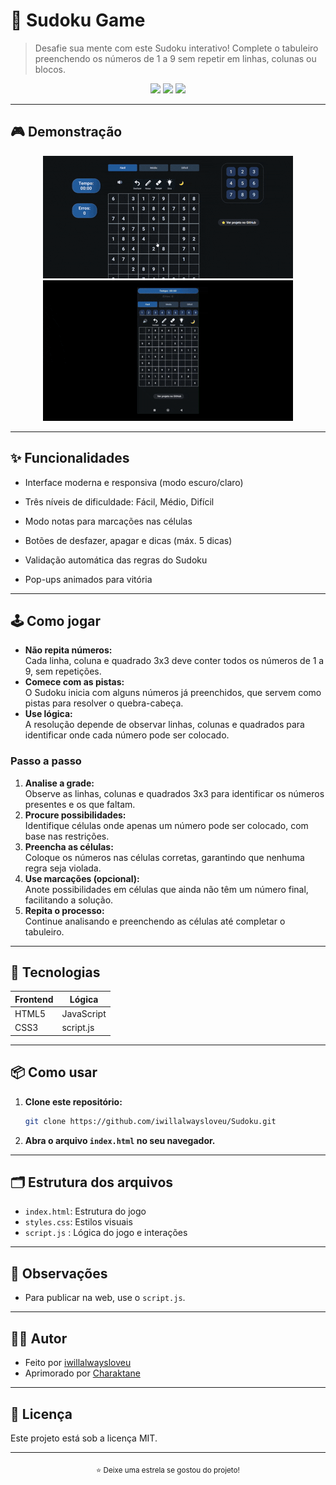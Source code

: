 # 🧩 Sudoku Game

> Desafie sua mente com este Sudoku interativo! Complete o tabuleiro preenchendo os números de 1 a 9 sem repetir em linhas, colunas ou blocos.

<p align="center">
  <img src="https://img.shields.io/badge/HTML5-E34F26?style=flat&logo=html5&logoColor=white"/>
  <img src="https://img.shields.io/badge/CSS3-1572B6?style=flat&logo=css3&logoColor=white"/>
  <img src="https://img.shields.io/badge/JavaScript-F7DF1E?style=flat&logo=javascript&logoColor=black"/>
</p>

---

## 🎮 Demonstração

<p align="center">
    <img src="/src/gifs/20250602-1409-14.2600003.gif" alt="Sudoku em pc" width="400"/>
    <img src="/src/gifs/demoPhone.gif" alt="Sudoku em celular" width="400"/>

</p>

---

## ✨ Funcionalidades

- Interface moderna e responsiva (modo escuro/claro)

- Três níveis de dificuldade: Fácil, Médio, Difícil

- Modo notas para marcações nas células

- Botões de desfazer, apagar e dicas (máx. 5 dicas)

- Validação automática das regras do Sudoku

- Pop-ups animados para vitória

---

## 🕹️ Como jogar

- **Não repita números:**  
  Cada linha, coluna e quadrado 3x3 deve conter todos os números de 1 a 9, sem repetições.
- **Comece com as pistas:**  
  O Sudoku inicia com alguns números já preenchidos, que servem como pistas para resolver o quebra-cabeça.
- **Use lógica:**  
  A resolução depende de observar linhas, colunas e quadrados para identificar onde cada número pode ser colocado.

### Passo a passo

1. **Analise a grade:**  
   Observe as linhas, colunas e quadrados 3x3 para identificar os números presentes e os que faltam.
2. **Procure possibilidades:**  
   Identifique células onde apenas um número pode ser colocado, com base nas restrições.
3. **Preencha as células:**  
   Coloque os números nas células corretas, garantindo que nenhuma regra seja violada.
4. **Use marcações (opcional):**  
   Anote possibilidades em células que ainda não têm um número final, facilitando a solução.
5. **Repita o processo:**  
   Continue analisando e preenchendo as células até completar o tabuleiro.

---

## 🚀 Tecnologias

<div align="center">

| Frontend | Lógica      |
|----------|-------------|
| HTML5    | JavaScript  |
| CSS3     | script.js  |

</div>

---

## 📦 Como usar

1. **Clone este repositório:**
   ```bash
   git clone https://github.com/iwillalwaysloveu/Sudoku.git
   ```

2. **Abra o arquivo `index.html` no seu navegador.**

---

## 🗂️ Estrutura dos arquivos

- `index.html`: Estrutura do jogo
- `styles.css`: Estilos visuais
- `script.js` : Lógica do jogo e interações

---

## 📝 Observações

- Para publicar na web, use o `script.js`.

---

## 👨‍💻 Autor

- Feito por [iwillalwaysloveu](https://github.com/iwillalwaysloveu)
- Aprimorado por [Charaktane](https://github.com/Charaktane)

---

## 📄 Licença

Este projeto está sob a licença MIT.

---

<p align="center">
  <sub>⭐️ Deixe uma estrela se gostou do projeto!</sub>
</p>
